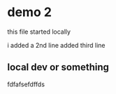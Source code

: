 # demo 2
this file started locally 

i added a 2nd line 
added third line 


## local dev or something 
fdfafsefdffds